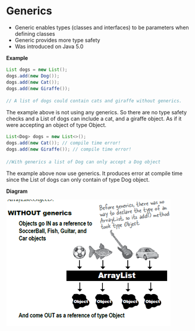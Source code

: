 # Generics 

- Generic enables types (classes and interfaces) to be parameters when defining classes
- Generic provides more type safety
- Was introduced on Java 5.0

**Example**
```java
List dogs = new List();
dogs.add(new Dog());
dogs.add(new Cat());
dogs.add(new Giraffe());

// A list of dogs could contain cats and giraffe without generics.
```
The example above is not using any generics. So there are no type safety checks and a List of dogs can include a cat, and a giraffe object. As if it were accepting an object of type Object.

```java
List<Dog> dogs = new List<>();
dogs.add(new Cat()); // compile time error!
dogs.add(new Giraffe()); // compile time error!

//With generics a list of Dog can only accept a Dog object
```
The example above now use generics. It produces error at compile time since the List of dogs can only contain of type Dog object.

**Diagram**

![](../img/java/woutgeneric.png)
